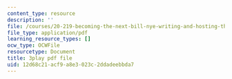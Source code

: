 ```yaml
---
content_type: resource
description: ''
file: /courses/20-219-becoming-the-next-bill-nye-writing-and-hosting-the-educational-show-january-iap-2015/12d68c21acf9a8e3023c2ddadeebbda7_ViSVJJoo7nE.pdf
file_type: application/pdf
learning_resource_types: []
ocw_type: OCWFile
resourcetype: Document
title: 3play pdf file
uid: 12d68c21-acf9-a8e3-023c-2ddadeebbda7
---
```


